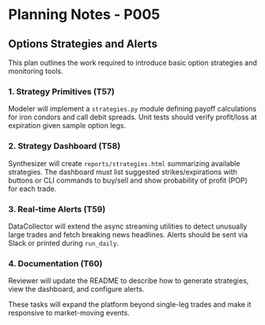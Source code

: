 # Planning Notes - P005

## Options Strategies and Alerts

This plan outlines the work required to introduce basic option strategies and monitoring tools.

### 1. Strategy Primitives (T57)
Modeler will implement a `strategies.py` module defining payoff calculations for iron condors and call debit spreads. Unit tests should verify profit/loss at expiration given sample option legs.

### 2. Strategy Dashboard (T58)
Synthesizer will create `reports/strategies.html` summarizing available strategies. The dashboard must list suggested strikes/expirations with buttons or CLI commands to buy/sell and show probability of profit (POP) for each trade.

### 3. Real-time Alerts (T59)
DataCollector will extend the async streaming utilities to detect unusually large trades and fetch breaking news headlines. Alerts should be sent via Slack or printed during `run_daily`.

### 4. Documentation (T60)
Reviewer will update the README to describe how to generate strategies, view the dashboard, and configure alerts.

These tasks will expand the platform beyond single-leg trades and make it responsive to market-moving events.
